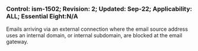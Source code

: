 ### Control: ism-1502; Revision: 2; Updated: Sep-22; Applicability: ALL; Essential Eight:N/A
<p>Emails arriving via an external connection where the email source address uses an internal domain, or internal subdomain, are blocked at the email gateway.</p>
